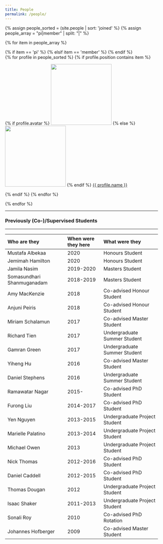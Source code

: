 ```yaml
---
title: People
permalink: /people/
---
```


{% assign people_sorted = (site.people | sort: 'joined' %}
{% assign people_array = "pi|member" | split: "|" %}

{% for item in people_array %}

<div class="pos_header">
{% if item == 'pi' %}
 {% elsif item == 'member' %}
{% endif %}
</div>

<div class="content list people">
  {% for profile in people_sorted %}
    {% if profile.position contains item %}
    <div class="list-item-people">
      <p class="list-post-title">
        {% if profile.avatar %}
        <a href="{{ site.baseurl }}{{ profile.url }}"><img width="200" src="{{site.baseurl}}/images/people/{{profile.avatar}}"></a>
        {% else %}
        <a href="{{ site.baseurl }}{{ profile.url }}"><img width="200" src="http://evansheline.com/wp-content/uploads/2011/02/facebook-Storm-Trooper.jpg"></a>
        {% endif %}
        <a class="name" href="{{ site.baseurl }}{{ profile.url }}">{{ profile.name }}</a>
      </p>
    </div>    
    {% endif %}
  {% endfor %}
</div>

{% endfor %}

<hr>

<h3>Previously (Co-)/Supervised Students</h3>

<hr>

| Who are they | When were they here | What were they | 
| :------------- |:-------------| :-----------| 
| Mustafa Albekaa  | 2020 | Honours Student |
| Jemimah Hamilton  | 2020 | Honours Student |
| Jamila Nasim  | 2019-2020 | Masters Student |
| Somasundhari Shanmuganadam  | 2018-2019 | Masters Student |
| Amy MacKenzie | 2018 | Co-advised Honour Student | 
| Anjuni Peiris | 2018 | Co-advised Honour Student | 
| Miriam Schalamun | 2017 | Co-advised Master Student | 
| Richard Tien | 2017 | Undergraduate Summer Student | 
| Gamran Green | 2017 | Undergraduate Summer Student | 
| Yiheng Hu | 2016 | Co-advised Master Student | 
| Daniel Stephens | 2016 | Undergraduate Summer Student | 
| Ramawatar Nagar | 2015- | Co-advised PhD Student | 
| Furong Liu | 2014-2017 | Co-advised PhD Student | 
| Yen Nguyen | 2013-2015 | Undergraduate Project Student | 
| Marielle Palatino | 2013-2014 | Undergraduate Project Student | 
| Michael Owen | 2013 | Undergraduate Project Student | 
| Nick Thomas | 2012-2016 | Co-advised PhD Student | 
| Daniel Caddell | 2012-2015 | Co-advised PhD Student | 
| Thomas Dougan | 2012 | Undergraduate Project Student | 
| Isaac Shaker | 2011-2013 | Undergraduate Project Student | 
| Sonali Roy | 2010 | Co-advised PhD Rotation | 
| Johannes Hofberger | 2009 | Co-advised Master Student | 
